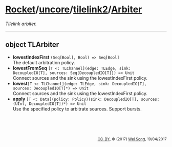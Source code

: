[Rocket](../../Readme.md)/[uncore](../../uncore.md)/[tilelink2](../tilelink2.md)/[Arbiter](https://github.com/ucb-bar/rocket-chip/blob/master/src/main/scala/uncore/tilelink2/Arbiter.scala)
=====================
*Tilelink arbiter.*

**********************

object TLArbiter
--------------------------

+ **lowestIndexFirst** `(Seq[Bool], Bool) => Seq[Bool]`<br>
  The default arbitration policy.
+ **lowestFromSeq** `[T <: TLChannel](edge: TLEdge, sink: DecoupledIO[T], sources: Seq[DecoupledIO[T]]) => Unit`<br>
  Connect sources and the sink using the lowestIndexFirst policy.
+ **lowest**`[T <: TLChannel](edge: TLEdge, sink: DecoupledIO[T], sources: DecoupledIO[T]*) => Unit`<br>
  Connect sources and the sink using the lowestIndexFirst policy.
+ **apply** `[T <: Data](policy: Policy)(sink: DecoupledIO[T], sources: (UInt, DecoupledIO[T])*) => Unit`<br>
  Use the specified policy to arbitrate sources. Support bursts.


<br><br><br><p align="right"><sub>[CC-BY](https://creativecommons.org/licenses/by/3.0/), &copy; (2017) [Wei Song](mailto:wsong83@gmail.com), 19/04/2017</sub></p>

